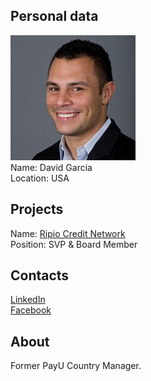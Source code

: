 ## Personal data
![david garcia photo](photo/david_garcia.jpg)  
Name:   David Garcia  
Location: USA   
## Projects 
Name: [Ripio Credit Network](../projects/ripio_credit_network.md)  
Position: SVP & Board Member   
## Contacts
[LinkedIn](https://www.linkedin.com/in/gdavideh/)  
[Facebook](https://www.facebook.com/g.davideh)
## About
Former PayU Country Manager.
